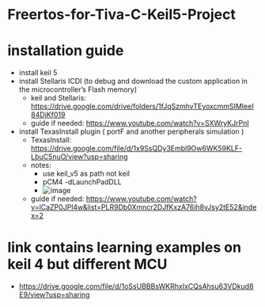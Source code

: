 # Freertos-for-Tiva-C-Keil5-Project
# installation guide
- install keil 5
- install Stellaris ICDI (to debug and download the custom application in the microcontroller’s Flash memory)
  - keil and Stellaris: https://drive.google.com/drive/folders/1fJqSzmhvTEyoxcmmSIMIeeI84DjKf019
  - guide if needed:   https://www.youtube.com/watch?v=SXWryKJrPnI
- install TexasInstall plugin ( portF and another peripherals simulation )
  - TexasInstall: https://drive.google.com/file/d/1x9SsQDy3Embl9Ow6WK59KLF-LbuC5nuO/view?usp=sharing
  - notes:
    - use keil_v5 as path not keil
    - pCM4 -dLaunchPadDLL
    - ![image](https://github.com/AhMmedMahmoud/Freertos-for-Tiva-C-Keil5-Simple-Project/assets/104006521/2c3d74cb-e148-4bcd-bba5-7de79d34f6b4)
  - guide if needed:   https://www.youtube.com/watch?v=lCaZP0JPl4w&list=PLR9Db0Xmncr2DJfKxzA76ih8vJsy2tE52&index=2
# link contains learning examples on keil 4 but different MCU
- https://drive.google.com/file/d/1oSsUBBBsWKRhxIxCQsAhsu63VDkud8E9/view?usp=sharing
